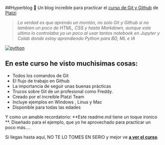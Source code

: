 ##Hyperblog 💚
Un blog increíble para practicar el [ curso de Git y Github](https://platzi.com/cursos/git-github/ " curso de Git y Github") de [Platzi](https://platzi.com/ "Platzi")
>*La  verdad es que aprendo un montón, no solo Git y Github si no tambien un poco de HTML, CSS y hasta Markdown, aunque este ultimo lo controlaba ya un poco al usar tantos notebook en Jupyter y Colab donde estoy aprendiendo Python para BD, ML e IA*

[![python](Here "python")](https://i.imgur.com/3GmPd7O.png "python")

## En este curso he visto muchisimas cosas:
* Todos los comandos de Git
* El flujo de trabajo en Github
* La importancia de seguir unas buenas prácticas
* Trucos sobre Git de un profesional como Freddy.
* Creado por el increible Platzi Team
* Incluye ejemplos en Windows , Linus y Mac
* Disponible para todas las edades 

Y como un amable recordatorio: **Este readme.md tiene un toque ironico **.  Diseñado para el ejemplo, que yo he aprovechado para practicar un poco más....

Si llegas hasta aquí,  NO TE LO TOMES EN SERIO y mejor ve [**a ver el curso**](https://platzi.com/cursos/git-github/ "a ver el curso").
